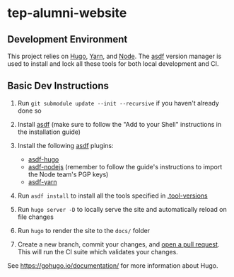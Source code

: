 # tep-alumni-website

## Development Environment

This project relies on [Hugo](https://gohugo.io/), [Yarn](https://classic.yarnpkg.com/lang/en/), and [Node](https://nodejs.org/en/). The [asdf](https://github.com/asdf-vm/asdf) version manager is used to install and lock all these tools for both local development and CI.

## Basic Dev Instructions

1. Run `git submodule update --init --recursive` if you haven't already done so
1. Install [asdf](https://asdf-vm.com/#/core-manage-asdf-vm?id=install) (make sure to follow the "Add to your Shell" instructions in the installation guide)
1. Install the following [asdf](https://github.com/asdf-vm/asdf) plugins:

   - [asdf-hugo](https://github.com/beardix/asdf-hugo)
   - [asdf-nodejs](https://github.com/asdf-vm/asdf-nodejs) (remember to follow the guide's instructions to import the Node team's PGP keys)
   - [asdf-yarn](https://github.com/twuni/asdf-yarn)

1. Run `asdf install` to install all the tools specified in [.tool-versions](./tool-versions)
1. Run `hugo server -D` to locally serve the site and automatically reload on file changes
1. Run `hugo` to render the site to the `docs/` folder
1. Create a new branch, commit your changes, and [open a pull request](https://github.com/alumxi22/website/compare). This will run the CI suite which validates your changes.

See https://gohugo.io/documentation/ for more information about Hugo.
